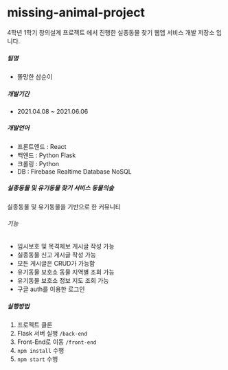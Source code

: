 # missing-animal-project

4학년 1학기 창의설계 프로젝트 에서 진행한 실종동물 찾기 웹앱 서비스 개발 저장소 입니다.


##### 팀명
- 똘망한 삼순이

##### 개발기간
- 2021.04.08 ~ 2021.06.06

##### 개발언어
- 프론트엔드 : React
- 백엔드 : Python Flask
- 크롤링 : Python
- DB : Firebase Realtime Database NoSQL 

##### 실종동물 및 유기동물 찾기 서비스 *동물의숲*
실종동물 및 유기동물을 기반으로 한 커뮤니티  


###### 기능
- 임시보호 및 목격제보 게시글 작성 가능
- 실종동물 신고 게시글 작성 가능
- 모든 게시글은 CRUD가 가능함
- 유기동물 보호소 동물 지역별 조회 가능
- 유기동물 보호소 정보  지도 조회 가능
- 구글 auth를 이용한 로그인 

##### 실행방법

1. 프로젝트 클론
2. Flask 서버 실행 `/back-end`
3. Front-End로 이동 `/front-end`
4. `npm install` 수행
5. `npm start` 수행

